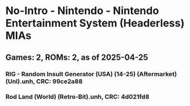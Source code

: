 # No-Intro - Nintendo - Nintendo Entertainment System (Headerless) MIAs
## Games: 2, ROMs: 2, as of 2025-04-25

### RIG - Random Insult Generator (USA) (14-25) (Aftermarket) (Unl).unh, CRC: 99ce2a88
### Rod Land (World) (Retro-Bit).unh, CRC: 4d021fd8
